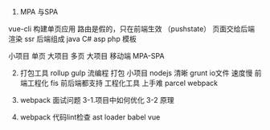 1. MPA 与SPA

vue-cli 构建单页应用 路由是假的，只在前端生效 （pushstate） 页面交给后端渲染 
ssr 后端组成 java C# asp php 模板

小项目 单页
大项目 多页
大项目 移动端 MPA-SPA

2. 打包工具
rollup 
gulp   流编程 打包 小项目 nodejs 清晰
grunt  io文件 速度慢 前端工程化
fis    前后端都支持 工程化工具 上手难
parcel
webpack

3. webpack 面试问题
3-1.项目中如何优化
3-2 原理

4. webpack 代码lint检查  ast loader babel vue 